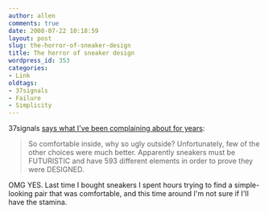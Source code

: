```yaml
---
author: allen
comments: true
date: 2008-07-22 10:18:59
layout: post
slug: the-horror-of-sneaker-design
title: The horror of sneaker design
wordpress_id: 353
categories:
- Link
oldtags:
- 37signals
- Failure
- Simplicity
---
```


37signals [says what I've been complaining about for years](http://www.37signals.com/svn/posts/1151-why-are-modern-sneakers-so-ugly):


> So comfortable inside, why so ugly outside? Unfortunately, few of the other choices were much better. Apparently sneakers must be FUTURISTIC and have 593 different elements in order to prove they were DESIGNED.


OMG YES. Last time I bought sneakers I spent hours trying to find a simple-looking pair that was comfortable, and this time around I'm not sure if I'll have the stamina.
